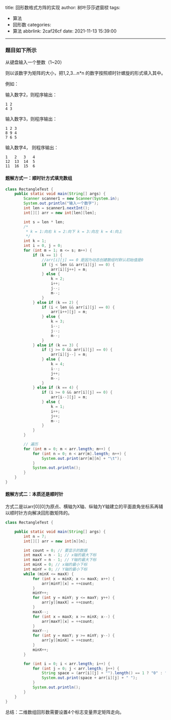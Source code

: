 title: 回形数格式方阵的实现
author: 树叶莎莎遮窗棂
tags:
  - 算法
  - 回形数
categories:
  - 算法
abbrlink: 2caf26cf
date: 2021-11-13 15:39:00
---
### 题目如下所示

从键盘输入一个整数（1~20）

则以该数字为矩阵的大小，把1,2,3…n*n 的数字按照顺时针螺旋的形式填入其中。

<!-- more -->

例如： 

输入数字2，则程序输出： 
```
1 2 
4 3
```
   
输入数字3，则程序输出：
```
1 2 3 
8 9 4 
7 6 5
```
输入数字4， 则程序输出： 
```
1   2   3   4 
12  13  14  5 
11  16  15  6
```

#### 题解方式一：顺时针方式填充数组
```java
class RectangleTest {
	public static void main(String[] args) {
		Scanner scanner1 = new Scanner(System.in);
		System.out.println("输入一个数字");
		int len = scanner1.nextInt();
		int[][] arr = new int[len][len];

		int s = len * len;
		/*
		 * k = 1:向右 k = 2:向下 k = 3:向左 k = 4:向上
		 */
		int k = 1;
		int i = 0, j = 0;
		for (int m = 1; m <= s; m++) {
			if (k == 1) {
				//arr[i][j] == 0 是因为动态创建数组时默认初始值是0
				if (j < len && arr[i][j] == 0) {
					arr[i][j++] = m;
				} else {
					k = 2;
					i++;
					j--;
					m--;
				}
			} else if (k == 2) {
				if (i < len && arr[i][j] == 0) {
					arr[i++][j] = m;
				} else {
					k = 3;
					i--;
					j--;
					m--;
				}
			} else if (k == 3) {
				if (j >= 0 && arr[i][j] == 0) {
					arr[i][j--] = m;
				} else {
					k = 4;
					i--;
					j++;
					m--;
				}
			} else if (k == 4) {
				if (i >= 0 && arr[i][j] == 0) {
					arr[i--][j] = m;
				} else {
					k = 1;
					i++;
					j++;
					m--;
				}
			}
		}

		// 遍历
		for (int m = 0; m < arr.length; m++) {
			for (int n = 0; n < arr[m].length; n++) {
				System.out.print(arr[m][n] + "\t");
			}
			System.out.println();
		}
	}
}
```
#### 题解方式二：本质还是顺时针

方式二是以arr[0][0]为原点、横轴为X轴、纵轴为Y轴建立的平面直角坐标系再辅以顺时针方向解决回形数矩阵的。

```java
class RectangleTest {

	public static void main(String[] args) {
		int n = 7;
		int[][] arr = new int[n][n];

		int count = 0; // 要显示的数据
		int maxX = n - 1; // x轴的最大下标
		int maxY = n - 1; // Y轴的最大下标
		int minX = 0; // x轴的最小下标
		int minY = 0; // Y轴的最小下标
		while (minX <= maxX) {
			for (int x = minX; x <= maxX; x++) {
				arr[minY][x] = ++count;
			}
			minY++;
			for (int y = minY; y <= maxY; y++) {
				arr[y][maxX] = ++count;
			}
			maxX--;
			for (int x = maxX; x >= minX; x--) {
				arr[maxY][x] = ++count;
			}
			maxY--;
			for (int y = maxY; y >= minY; y--) {
				arr[y][minX] = ++count;
			}
			minX++;
		}

		for (int i = 0; i < arr.length; i++) {
			for (int j = 0; j < arr.length; j++) {
				String space = (arr[i][j] + "").length() == 1 ? "0" : "";
				System.out.print(space + arr[i][j] + " ");
			}
			System.out.println();
		}
	}
}

```

总结：二维数组回形数需要设置4个标志变量界定矩阵走向。
